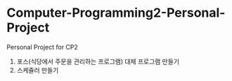# Computer-Programming2-Personal-Project
Personal Project for CP2

1. 포스(식당에서 주문을 관리하는 프로그램) 대체 프로그램 만들기
2. 스케쥴러 만들기
